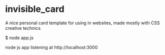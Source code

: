 # invisible_card
A nice personal card template for using in websites, made mostly with CSS creative technics

$ node app.js

node js app listening at http://localhost:3000
